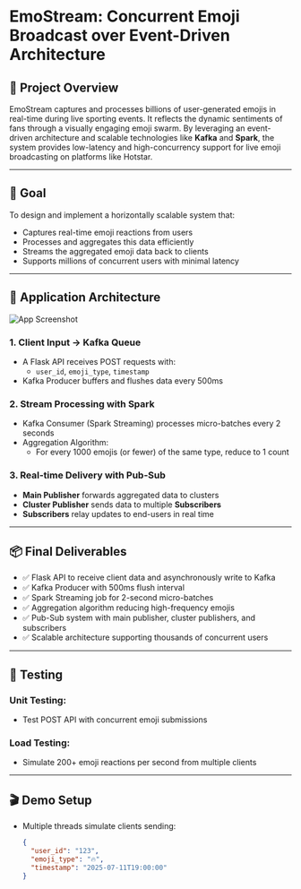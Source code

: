 # EmoStream: Concurrent Emoji Broadcast over Event-Driven Architecture

## 🚀 Project Overview

EmoStream captures and processes billions of user-generated emojis in real-time during live sporting events. It reflects the dynamic sentiments of fans through a visually engaging emoji swarm. By leveraging an event-driven architecture and scalable technologies like **Kafka** and **Spark**, the system provides low-latency and high-concurrency support for live emoji broadcasting on platforms like Hotstar.

---

## 🎯 Goal

To design and implement a horizontally scalable system that:
- Captures real-time emoji reactions from users
- Processes and aggregates this data efficiently
- Streams the aggregated emoji data back to clients
- Supports millions of concurrent users with minimal latency

---

## 🧱 Application Architecture
![App Screenshot](assets/image.png)


### 1. Client Input → Kafka Queue
- A Flask API receives POST requests with:
  - `user_id`, `emoji_type`, `timestamp`
- Kafka Producer buffers and flushes data every 500ms

### 2. Stream Processing with Spark
- Kafka Consumer (Spark Streaming) processes micro-batches every 2 seconds
- Aggregation Algorithm:
  - For every 1000 emojis (or fewer) of the same type, reduce to 1 count

### 3. Real-time Delivery with Pub-Sub
- **Main Publisher** forwards aggregated data to clusters
- **Cluster Publisher** sends data to multiple **Subscribers**
- **Subscribers** relay updates to end-users in real time

---

## 📦 Final Deliverables

- ✅ Flask API to receive client data and asynchronously write to Kafka
- ✅ Kafka Producer with 500ms flush interval
- ✅ Spark Streaming job for 2-second micro-batches
- ✅ Aggregation algorithm reducing high-frequency emojis
- ✅ Pub-Sub system with main publisher, cluster publishers, and subscribers
- ✅ Scalable architecture supporting thousands of concurrent users

---

## 🧪 Testing

### Unit Testing:
- Test POST API with concurrent emoji submissions

### Load Testing:
- Simulate 200+ emoji reactions per second from multiple clients

---

## 🎬 Demo Setup

- Multiple threads simulate clients sending:
  ```json
  {
    "user_id": "123",
    "emoji_type": "🔥",
    "timestamp": "2025-07-11T19:00:00"
  }
